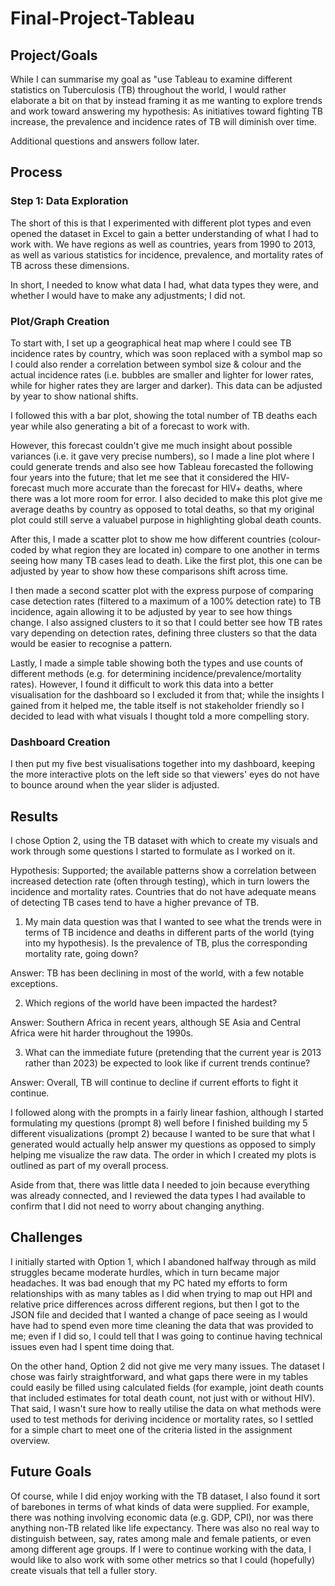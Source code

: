 # Final-Project-Tableau

## Project/Goals
While I can summarise my goal as "use Tableau to examine different statistics on Tuberculosis (TB) throughout the world, I would rather elaborate a bit on that by instead framing it as me wanting to explore trends and work toward answering my hypothesis: As initiatives toward fighting TB increase, the prevalence and incidence rates of TB will diminish over time. 

Additional questions and answers follow later.

## Process
### Step 1: Data Exploration
The short of this is that I experimented with different plot types and even opened the dataset in Excel to gain a better understanding of what I had to work with. We have regions as well as countries, years from 1990 to 2013, as well as various statistics for incidence, prevalence, and mortality rates of TB across these dimensions.

In short, I needed to know what data I had, what data types they were, and whether I would have to make any adjustments; I did not.

### Plot/Graph Creation
To start with, I set up a geographical heat map where I could see TB incidence rates by country, which was soon replaced with a symbol map so I could also render a correlation between symbol size & colour and the actual incidence rates (i.e. bubbles are smaller and lighter for lower rates, while for higher rates they are larger and darker). This data can be adjusted by year to show national shifts.

I followed this with a bar plot, showing the total number of TB deaths each year while also generating a bit of a forecast to work with. 

However, this forecast couldn't give me much insight about possible variances (i.e. it gave very precise numbers), so I made a line plot where I could generate trends and also see how Tableau forecasted the following four years into the future; that let me see that it considered the HIV- forecast much more accurate than the forecast for HIV+ deaths, where there was a lot more room for error. I also decided to make this plot give me average deaths by country as opposed to total deaths, so that my original plot could still serve a valuabel purpose in highlighting global death counts.

After this, I made a scatter plot to show me how different countries (colour-coded by what region they are located in) compare to one another in terms seeing how many TB cases lead to death. Like the first plot, this one can be adjusted by year to show how these comparisons shift across time.

I then made a second scatter plot with the express purpose of comparing case detection rates (filtered to a maximum of a 100% detection rate) to TB incidence, again allowing it to be adjusted by year to see how things change. I also assigned clusters to it so that I could better see how TB rates vary depending on detection rates, defining three clusters so that the data would be easier to recognise a pattern. 

Lastly, I made a simple table showing both the types and use counts of different methods (e.g. for determining incidence/prevalence/mortality rates). However, I found it difficult to work this data into a better visualisation for the dashboard so I excluded it from that; while the insights I gained from it helped me, the table itself is not stakeholder friendly so I decided to lead with what visuals I thought told a more compelling story.

### Dashboard Creation
I then put my five best visualisations together into my dashboard, keeping the more interactive plots on the left side so that viewers' eyes do not have to bounce around when the year slider is adjusted. 


## Results
I chose Option 2, using the TB dataset with which to create my visuals and work through some questions I started to formulate as I worked on it.

Hypothesis: Supported; the available patterns show a correlation between increased detection rate (often through testing), which in turn lowers the incidence and mortality rates. Countries that do not have adequate means of detecting TB cases tend to have a higher prevance of TB. 

1. My main data question was that I wanted to see what the trends were in terms of TB incidence and deaths in different parts of the world (tying into my hypothesis). Is the prevalence of TB, plus the corresponding mortality rate, going down?

Answer: TB has been declining in most of the world, with a few notable exceptions.

2. Which regions of the world have been impacted the hardest?

Answer: Southern Africa in recent years, although SE Asia and Central Africa were hit harder throughout the 1990s. 

3. What can the immediate future (pretending that the current year is 2013 rather than 2023) be expected to look like if current trends continue?

Answer: Overall, TB will continue to decline if current efforts to fight it continue.

I followed along with the prompts in a fairly linear fashion, although I started formulating my questions (prompt 8) well before I finished building my 5 different visualizations (prompt 2) because I wanted to be sure that what I generated would actually help answer my questions as opposed to simply helping me visualize the raw data. The order in which I created my plots is outlined as part of my overall process.

Aside from that, there was little data I needed to join because everything was already connected, and I reviewed the data types I had available to confirm that I did not need to worry about changing anything.


## Challenges 
I initially started with Option 1, which I abandoned halfway through as mild struggles became moderate hurdles, which in turn became major headaches. It was bad enough that my PC hated my efforts to form relationships with as many tables as I did when trying to map out HPI and relative price differences across different regions, but then I got to the JSON file and decided that I wanted a change of pace seeing as I would have had to spend even more time cleaning the data that was provided to me; even if I did so, I could tell that I was going to continue having technical issues even had I spent time doing that.

On the other hand, Option 2 did not give me very many issues. The dataset I chose was fairly straightforward, and what gaps there were in my tables could easily be filled using calculated fields (for example, joint death counts that included estimates for total death count, not just with or without HIV). That said, I wasn't sure how to really utilise the data on what methods were used to test methods for deriving incidence or mortality rates, so I settled for a simple chart to meet one of the criteria listed in the assignment overview.

## Future Goals
Of course, while I did enjoy working with the TB dataset, I also found it sort of barebones in terms of what kinds of data were supplied. For example, there was nothing involving economic data (e.g. GDP, CPI), nor was there anything non-TB related like life expectancy. There was also no real way to distinguish between, say, rates among male and female patients, or even among different age groups. If I were to continue working with the data, I would like to also work with some other metrics so that I could (hopefully) create visuals that tell a fuller story.

